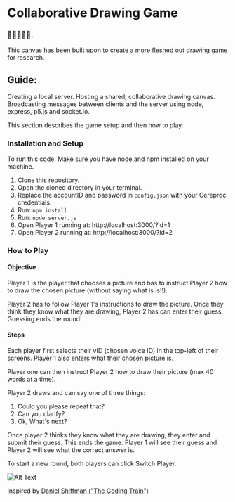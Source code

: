 # Collaborative Drawing Game
### 👩‍🎨🎨👨‍🎨.

This canvas has been built upon to create a more fleshed out drawing game for research.

## Guide:

Creating a local server. Hosting a shared, collaborative drawing canvas.
Broadcasting messages between clients and the server using node, express, p5.js and socket.io.

This section describes the game setup and then how to play.

### Installation and Setup

To run this code:
Make sure you have node and npm installed on your machine.

1. Clone this repository.
2. Open the cloned directory in your terminal.
3. Replace the accountID and password in `config.json` with your Cereproc credentials.
4. Run: ```npm install```
5. Run: ```node server.js```
6. Open Player 1 running at: http://localhost:3000/?id=1
7. Open Player 2 running at: http://localhost:3000/?id=2

### How to Play

#### Objective

Player 1 is the player that chooses a picture and has to instruct Player 2 how to draw the chosen picture (without saying what is is!!).

Player 2 has to follow Player 1's instructions to draw the picture. Once they think they know what they are drawing, Player 2 has can enter their guess. Guessing ends the round!

#### Steps

Each player first selects their vID (chosen voice ID) in the top-left of their screens. Player 1 also enters what their chosen picture is.

Player one can then instruct Player 2 how to draw their picture (max 40 words at a time).

Player 2 draws and can say one of three things:

1. Could you please repeat that?
2. Can you clarify?
3. Ok, What's next?

Once player 2 thinks they know what they are drawing, they enter and submit their guess. This ends the game. Player 1 will see their guess and Player 2 will see what the correct answer is.

To start a new round, both players can click Switch Player.

![Alt Text](./demo/demo.gif)

Inspired by [Daniel Shiffman ("The Coding Train")](https://www.youtube.com/watch?v=bjULmG8fqc8 "The Coding Train")
